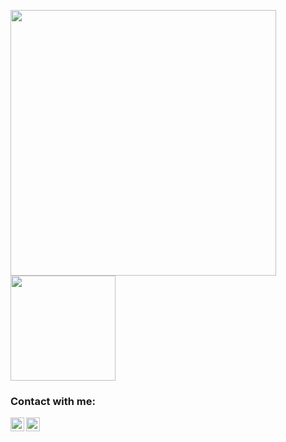 <img src="https://github-readme-stats.vercel.app/api?username=AliEmreBolukbasi&show_icons=true&theme=radical" width="425"><img src="https://github-readme-stats.vercel.app/api/top-langs/?username=AliEmreBolukbasi&layout=compact&show_icons=true&theme=radical" height="168"/>

### Contact with me:

[<img align="left" alt="LinkedIn" width="22px" src="https://www.iconfinder.com/icons/5296501/download/svg/512" />][linkedin]
[<img align="left" alt="Email" width="22px" src="https://www.iconfinder.com/icons/4202011/download/svg/512" />][email]

[linkedin]: www.kariyer.net/ozgecmis/aliemrebolukbasi?o=c15o 
[email]: mailto:aliemre7373@gmail.com

 
